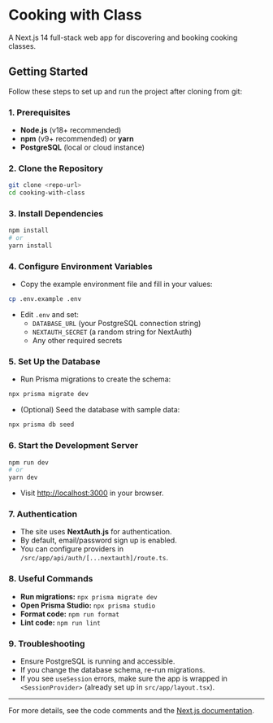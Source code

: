 # Cooking with Class

A Next.js 14 full-stack web app for discovering and booking cooking classes.

## Getting Started

Follow these steps to set up and run the project after cloning from git:

### 1. Prerequisites
- **Node.js** (v18+ recommended)
- **npm** (v9+ recommended) or **yarn**
- **PostgreSQL** (local or cloud instance)

### 2. Clone the Repository
```sh
git clone <repo-url>
cd cooking-with-class
```

### 3. Install Dependencies
```sh
npm install
# or
yarn install
```

### 4. Configure Environment Variables
- Copy the example environment file and fill in your values:
```sh
cp .env.example .env
```
- Edit `.env` and set:
  - `DATABASE_URL` (your PostgreSQL connection string)
  - `NEXTAUTH_SECRET` (a random string for NextAuth)
  - Any other required secrets

### 5. Set Up the Database
- Run Prisma migrations to create the schema:
```sh
npx prisma migrate dev
```
- (Optional) Seed the database with sample data:
```sh
npx prisma db seed
```

### 6. Start the Development Server
```sh
npm run dev
# or
yarn dev
```
- Visit [http://localhost:3000](http://localhost:3000) in your browser.

### 7. Authentication
- The site uses **NextAuth.js** for authentication.
- By default, email/password sign up is enabled.
- You can configure providers in `/src/app/api/auth/[...nextauth]/route.ts`.

### 8. Useful Commands
- **Run migrations:** `npx prisma migrate dev`
- **Open Prisma Studio:** `npx prisma studio`
- **Format code:** `npm run format`
- **Lint code:** `npm run lint`

### 9. Troubleshooting
- Ensure PostgreSQL is running and accessible.
- If you change the database schema, re-run migrations.
- If you see `useSession` errors, make sure the app is wrapped in `<SessionProvider>` (already set up in `src/app/layout.tsx`).

---

For more details, see the code comments and the [Next.js documentation](https://nextjs.org/docs).

